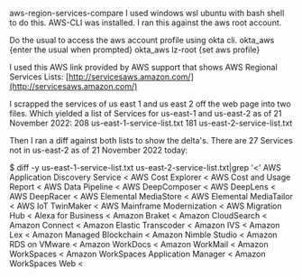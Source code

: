 aws-region-services-compare
I used windows wsl ubuntu with bash shell to do this. AWS-CLI was installed. I ran this against the aws root account.

Do the usual to access the aws account profile using okta cli.
okta_aws {enter the usual when prompted}
okta_aws lz-root {set aws profile}

I used this AWS link provided by AWS support that shows AWS Regional Services Lists: [http://servicesaws.amazon.com/](http://servicesaws.amazon.com/)

I scrapped the services of us east 1 and us east 2 off the web page into two files.
Which yielded a list of Services for us-east-1 and us-east-2 as of 21 November 2022:
208 us-east-1-service-list.txt
181 us-east-2-service-list.txt

Then I ran a diff against both lists to show the delta's.
There are 27 Services not in us-east-2 as of 21 November 2022 today:

$ diff -y us-east-1-service-list.txt us-east-2-service-list.txt|grep '<'
AWS Application Discovery Service                             <
AWS Cost Explorer                                             <
AWS Cost and Usage Report                                     <
AWS Data Pipeline                                             <
AWS DeepComposer                                              <
AWS DeepLens                                                  <
AWS DeepRacer                                                 <
AWS Elemental MediaStore                                      <
AWS Elemental MediaTailor                                     <
AWS IoT TwinMaker                                             <
AWS Mainframe Modernization                                   <
AWS Migration Hub                                             <
Alexa for Business                                            <
Amazon Braket                                                 <
Amazon CloudSearch                                            <
Amazon Connect                                                <
Amazon Elastic Transcoder                                     <
Amazon IVS                                                    <
Amazon Lex                                                    <
Amazon Managed Blockchain                                     <
Amazon Nimble Studio                                          <
Amazon RDS on VMware                                          <
Amazon WorkDocs                                               <
Amazon WorkMail                                               <
Amazon WorkSpaces                                             <
Amazon WorkSpaces Application Manager                         <
Amazon WorkSpaces Web                                         <
